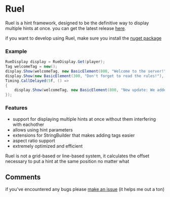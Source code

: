 # RueI
RueI is a hint framework, designed to be the definitive way to display multiple hints at once. you can get the latest release [here](https://github.com/Ruemena/RueI/releases/latest).

if you want to develop using RueI, make sure you install the [nuget package](https://www.nuget.org/packages/RueI)

### Example
```cs
RueDisplay display = RueDisplay.Get(player);
Tag welcomeTag = new();
display.Show(welcomeTag, new BasicElement(800, "Welcome to the server!"));
display.Show(new BasicElement(300, "Don't forget to read the rules!"), 10f);
Timing.CallDelayed(5f, () =>
{
    display.Show(welcomeTag, new BasicElement(800, "New update: We added support for multiple hints at once!"), 10f);
});
```

### Features
- support for displaying multiple hints at once without them interfering with eachother
- allows using hint parameters 
- extensions for StringBuilder that makes adding tags easier 
- aspect ratio support
- extremely optimized and efficient

RueI is not a grid-based or line-based system, it calculates the offset necessary to put a hint at the same position no matter what
## Comments
if you've encountered any bugs please [make an issue](https://github.com/paislee/RueI/issues) (it helps me out a ton)
